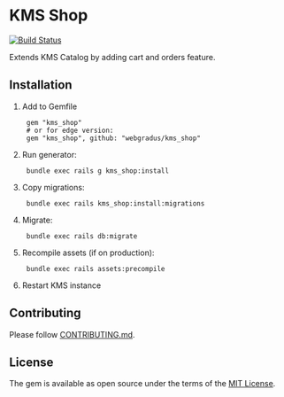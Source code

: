 # KMS Shop
[![Build Status](https://travis-ci.org/webgradus/kms_shop.svg?branch=master)](https://travis-ci.org/webgradus/kms_shop)

Extends KMS Catalog by adding cart and orders feature.

## Installation

1. Add to Gemfile

        gem "kms_shop"
        # or for edge version:
        gem "kms_shop", github: "webgradus/kms_shop"

2. Run generator:

        bundle exec rails g kms_shop:install

3. Copy migrations:

        bundle exec rails kms_shop:install:migrations

4. Migrate:

        bundle exec rails db:migrate

5. Recompile assets (if on production):

        bundle exec rails assets:precompile

6. Restart KMS instance

## Contributing

Please follow [CONTRIBUTING.md](CONTRIBUTING.md).

## License
The gem is available as open source under the terms of the [MIT License](http://opensource.org/licenses/MIT).

